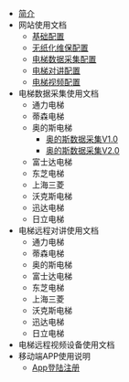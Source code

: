 * [简介](/)
* 网站使用文档
  * [基础配置](/website/base.md)
  * [无纸化维保配置](/website/maintain.md)
  * [电梯数据采集配置](/website/iot_data.md)
  * [电梯对讲配置](/website/iot_voice.md)
  * [电梯视频配置](/website/iot_video.md)
* 电梯数据采集使用文档
  * 通力电梯
  * 蒂森电梯
  * 奥的斯电梯
  	* [奥的斯数据采集V1.0](/data/otis/v1.0/奥的斯数据采集V1.0.md)
  	* [奥的斯数据采集V2.0](/data/otis/v2.0/奥的斯数据采集V2.0.md)
  * 富士达电梯
  * 东芝电梯
  * 上海三菱
  * 沃克斯电梯
  * 迅达电梯
  * 日立电梯
* 电梯远程对讲使用文档
  * 通力电梯
  * 蒂森电梯
  * 奥的斯电梯
  * 富士达电梯
  * 东芝电梯
  * 上海三菱
  * 沃克斯电梯
  * 迅达电梯
  * 日立电梯
* 电梯远程视频设备使用文档
* 移动端APP使用说明
  - [App登陆注册](/app/applogin.md)